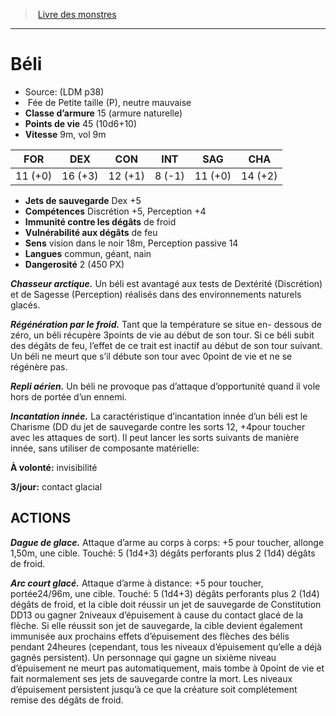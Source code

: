 ﻿> [Livre des monstres](tome_of_beasts.md)

---

# Béli

- Source: (LDM p38)
-  Fée de Petite taille (P), neutre mauvaise
- **Classe d’armure** 15 (armure naturelle)
- **Points de vie** 45 (10d6+10)
- **Vitesse** 9m, vol 9m

|FOR|DEX|CON|INT|SAG|CHA|
|---|---|---|---|---|---|
|11 (+0)|16 (+3)|12 (+1)|8 (-1)|11 (+0)|14 (+2)|

- **Jets de sauvegarde** Dex +5
- **Compétences** Discrétion +5, Perception +4
- **Immunité contre les dégâts** de froid
- **Vulnérabilité aux dégâts** de feu
- **Sens** vision dans le noir 18m, Perception passive 14
- **Langues** commun, géant, nain
- **Dangerosité** 2 (450 PX)

**_Chasseur arctique._** Un béli est avantagé aux tests de Dextérité (Discrétion) et de Sagesse (Perception) réalisés dans des environnements naturels glacés.

**_Régénération par le froid._** Tant que la température se situe en- dessous de zéro, un béli récupère 3points de vie au début de son tour. Si ce béli subit des dégâts de feu, l’effet de ce trait est inactif au début de son tour suivant. Un béli ne meurt que s’il débute son tour avec 0point de vie et ne se régénère pas.

**_Repli aérien._** Un béli ne provoque pas d’attaque d’opportunité quand il vole hors de portée d’un ennemi.

**_Incantation innée._** La caractéristique d’incantation innée d’un béli est le Charisme (DD du jet de sauvegarde contre les sorts 12, +4pour toucher avec les attaques de sort). Il peut lancer les sorts suivants de manière innée, sans utiliser de composante matérielle:

**À volonté:** invisibilité

**3/jour:** contact glacial

## ACTIONS

**_Dague de glace._** Attaque d’arme au corps à corps: +5 pour toucher, allonge 1,50m, une cible. Touché: 5 (1d4+3) dégâts perforants plus 2 (1d4) dégâts de froid.

**_Arc court glacé._** Attaque d’arme à distance: +5 pour toucher, portée24/96m, une cible. Touché: 5 (1d4+3) dégâts perforants plus 2 (1d4) dégâts de froid, et la cible doit réussir un jet de sauvegarde de Constitution DD13 ou gagner 2niveaux d’épuisement à cause du contact glacé de la flèche. Si elle réussit son jet de sauvegarde, la cible devient également immunisée aux prochains effets d’épuisement des flèches des bélis pendant 24heures (cependant, tous les niveaux d’épuisement qu’elle a déjà gagnés persistent). Un personnage qui gagne un sixième niveau d’épuisement ne meurt pas automatiquement, mais tombe à 0point de vie et fait normalement ses jets de sauvegarde contre la mort. Les niveaux d’épuisement persistent jusqu’à ce que la créature soit complétement remise des dégâts de froid.

